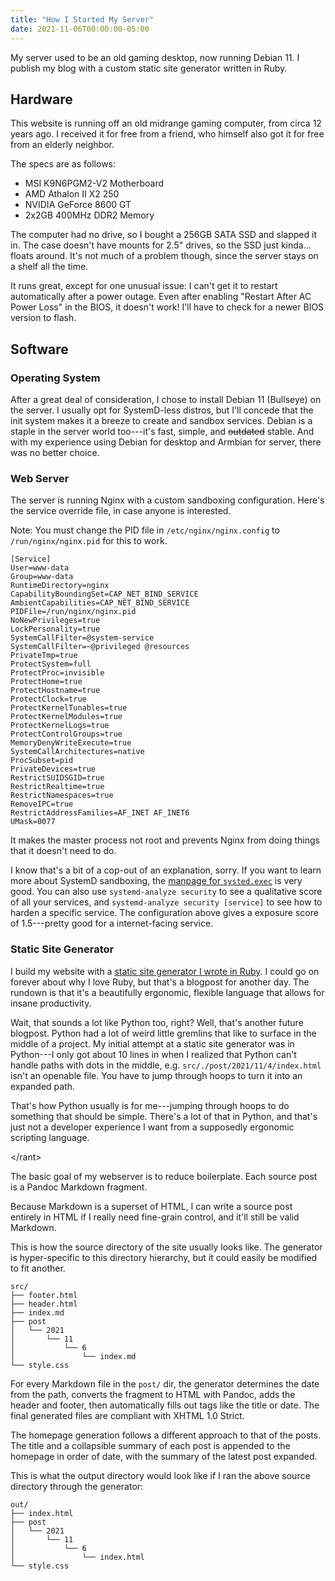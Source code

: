 ```yaml
---
title: "How I Started My Server"
date: 2021-11-06T00:00:00-05:00
---
```


My server used to be an old gaming desktop, now running
Debian 11. I publish my blog with a custom static site
generator written in Ruby.

## Hardware

This website is running off an old midrange gaming computer,
from circa 12 years ago. I received it for free from a
friend, who himself also got it for free from an elderly
neighbor.

The specs are as follows:

* MSI K9N6PGM2-V2 Motherboard
* AMD Athalon II X2 250
* NVIDIA GeForce 8600 GT
* 2x2GB 400MHz DDR2 Memory

The computer had no drive, so I bought a 256GB SATA SSD and
slapped it in. The case doesn't have mounts for 2.5" drives,
so the SSD just kinda... floats around. It's not much of a
problem though, since the server stays on a shelf all the
time.

It runs great, except for one unusual issue: I can't get it
to restart automatically after a power outage. Even after
enabling "Restart After AC Power Loss" in the BIOS, it
doesn't work! I'll have to check for a newer BIOS version to
flash.

## Software

### Operating System

After a great deal of consideration, I chose to install
Debian 11 (Bullseye) on the server. I usually opt for
SystemD-less distros, but I'll concede that the init system
makes it a breeze to create and sandbox services. Debian is
a staple in the server world too---it's fast, simple, and
~~outdated~~ stable. And with my experience using Debian for
desktop and Armbian for server, there was no better choice.

### Web Server

The server is running Nginx with a custom sandboxing
configuration. Here's the service override file, in case
anyone is interested.

Note: You must change the PID file in
`/etc/nginx/nginx.config` to `/run/nginx/nginx.pid` for this
to work.

```systemd
[Service]
User=www-data
Group=www-data
RuntimeDirectory=nginx
CapabilityBoundingSet=CAP_NET_BIND_SERVICE
AmbientCapabilities=CAP_NET_BIND_SERVICE
PIDFile=/run/nginx/nginx.pid
NoNewPrivileges=true
LockPersonality=true
SystemCallFilter=@system-service
SystemCallFilter=~@privileged @resources
PrivateTmp=true
ProtectSystem=full
ProtectProc=invisible
ProtectHome=true
ProtectHostname=true
ProtectClock=true
ProtectKernelTunables=true
ProtectKernelModules=true
ProtectKernelLogs=true
ProtectControlGroups=true
MemoryDenyWriteExecute=true
SystemCallArchitectures=native
ProcSubset=pid
PrivateDevices=true
RestrictSUIDSGID=true
RestrictRealtime=true
RestrictNamespaces=true
RemoveIPC=true
RestrictAddressFamilies=AF_INET AF_INET6
UMask=0077
```

It makes the master process not root and prevents Nginx from
doing things that it doesn't need to do.

I know that's a bit of a cop-out of an explanation, sorry.
If you want to learn more about SystemD sandboxing, the
[manpage for
`systed.exec`](https://www.freedesktop.org/software/systemd/man/systemd.exec.html)
is very good. You can also use `systemd-analyze security` to
see a qualitative score of all your services, and
`systemd-analyze security [service]` to see how to harden a
specific service. The configuration above gives a exposure
score of 1.5---pretty good for a internet-facing service.

### Static Site Generator

I build my website with a [static site generator I wrote in
Ruby](https://github.com/sawshep/sawsge). I could go on
forever about why I love Ruby, but that's a blogpost for
another day. The rundown is that it's a beautifully
ergonomic, flexible language that allows for insane
productivity.

Wait, that sounds a lot like Python too, right? Well, that's
another future blogpost. Python had a lot of weird little
gremlins that like to surface in the middle of a project. My
initial attempt at a static site generator was in Python---I
only got about 10 lines in when I realized that Python can't
handle paths with dots in the middle, e.g.
`src/./post/2021/11/4/index.html` isn't an openable file.
You have to jump through hoops to turn it into an expanded
path.

That's how Python usually is for me---jumping through hoops
to do something that should be simple. There's a lot of that
in Python, and that's just not a developer experience I want
from a supposedly ergonomic scripting language.

\</rant>

The basic goal of my webserver is to reduce boilerplate.
Each source post is a Pandoc Markdown fragment.

Because Markdown is a superset of HTML, I can write a source
post entirely in HTML if I really need fine-grain control,
and it'll still be valid Markdown.

This is how the source directory of the site usually looks
like. The generator is hyper-specific to this directory
hierarchy, but it could easily be modified to fit another.

```
src/
├── footer.html
├── header.html
├── index.md
├── post
│   └── 2021
│       └── 11
│           └── 6
│               └── index.md
└── style.css
```

For every Markdown file in the `post/` dir, the generator
determines the date from the path, converts the fragment to
HTML with Pandoc, adds the header and footer, then
automatically fills out tags like the title or date. The
final generated files are compliant with XHTML 1.0 Strict.

The homepage generation follows a different approach to that
of the posts. The title and a collapsible summary of each
post is appended to the homepage in order of date, with the
summary of the latest post expanded.

This is what the output directory would look like if I ran
the above source directory through the generator:

```
out/
├── index.html
├── post
│   └── 2021
│       └── 11
│           └── 6
│               └── index.html
└── style.css
```
